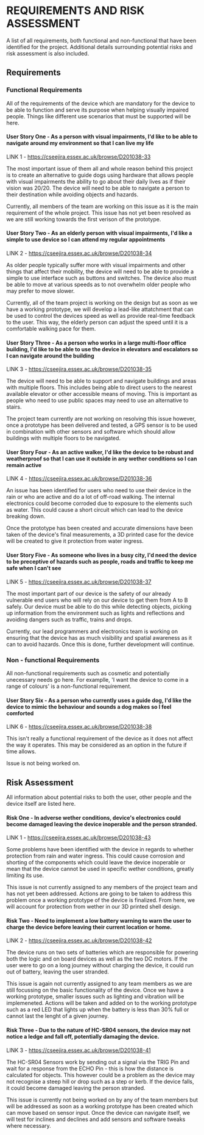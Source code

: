 <h1>REQUIREMENTS AND RISK ASSESSMENT</h1> 

A list of all requirements, both functional and non-functional that have been identified for the project. Additional details surrounding potential risks and risk assessment is also included.

<h2>Requirements</h2>

<h3>Functional Requirements</h3>
All of the requirements of the device which are mandatory for the device to be able to function and serve its purpose when helping visually impaired people. Things like different use scenarios that must be supported will be here.

<h4>User Story One - As a person with visual impairments, I'd like to be able to navigate around my environment so that I can live my life</h4>

LINK 1 -  https://cseejira.essex.ac.uk/browse/D201038-33

<p>The most important issue of them all and whole reason behind this project is to create an alternative to guide dogs using hardware that allows people with visual impairments the ability to go about their daily lives as if their vision was 20/20. The device will need to be able to navigate a person to their destination while avoiding objects and hazards.</p>

Currently, all members of the team are working on this issue as it is the main requirement of the whole project. This issue has not yet been resolved as we are still working towards the first verison of the prototype.

<h4>User Story Two - As an elderly person with visual impairments, I'd like a simple to use device so I can attend my regular appointments</h4>

LINK 2 - https://cseejira.essex.ac.uk/browse/D201038-34

As older people typically suffer more with visual impairments and other things that affect their mobility, the device will need to be able to provide a simple to use interface such as buttons and switches. The device also must be able to move at various speeds as to not overwhelm older people who may prefer to move slower. 

Currently, all of the team project is working on the design but as soon as we have a working prototype, we will develop a lead-like attatchment that can be used to control the devices speed as well as provide real-time feedback to the user. This way, the elderly person can adjust the speed until it is a comfortable walking pace for them.

<h4>User Story Three - As a person who works in a large multi-floor office building, I'd like to be able to use the device in elevators and escalators so I can navigate around the building</h4>

LINK 3 - https://cseejira.essex.ac.uk/browse/D201038-35

<p>The device will need to be able to support and navigate buildings and areas with multiple floors. This includes being able to direct users to the nearest available elevator or other accessible means of moving. This is important as people who need to use public spaces may need to use an alternative to stairs.</p>

The project team currently are not working on resolving this issue however, once a prototype has been delivered and tested, a GPS sensor is to be used in combination with other sensors and software which should allow buildings with multiple floors to be navigated.

<h4>User Story Four - As an active walker, I'd like the device to be robust and weatherproof so that I can use it outside in any wether conditions so I can remain active</h4>

LINK 4 - https://cseejira.essex.ac.uk/browse/D201038-36

An issue has been identified for users who need to use their device in the rain or who are active and do a lot of off-road walking. The internal electronics could become corroded due to exposure to the elements such as water. This could cause a short circuit which can lead to the device breaking down.

Once the prototype has been created and accurate dimensions have been taken of the device's final measurements, a 3D printed case for the device will be created to give it protection from water ingress.


<h4>User Story Five - As someone who lives in a busy city, I'd need the device to be preceptive of hazards such as people, roads and traffic to keep me safe when I can't see </h4>

LINK 5 - https://cseejira.essex.ac.uk/browse/D201038-37

The most important part of our device is the safety of our already vulnerable end users who will rely on our device to get them from A to B safely. Our device must be able to do this while detecting objects, picking up information from the environment such as lights and reflections and avoiding dangers such as traffic, trains and drops.

Currently, our lead programmers and electronics team is working on ensuring that the device has as much visibility and spatial awareness as it can to avoid hazards. Once this is done, further development will continue.

<h3>Non - functional Requirements</h3>
All non-functional requirements such as cosmetic and potentially unecessary needs go here. For examplle, 'I want the device to come in a range of colours' is a non-functional requirement.

<h4>User Story Six - As a person who currently uses a guide dog, I'd like the device to mimic the behaviour and sounds a dog makes so I feel comforted</h4>

LINK 6 - https://cseejira.essex.ac.uk/browse/D201038-38

This isn't really a functional requirement of the device as it does not affect the way it operates. This may be considered as an option in the future if time allows.

Issue is not being worked on.

<h2>Risk Assessment</h2>
All information about potential risks to both the user, other people and the device itself are listed here.

<h4>Risk One - In adverse wether conditions, device's electronics could become damaged leaving the device inoperable and the person stranded.</h4>

LINK 1 - https://cseejira.essex.ac.uk/browse/D201038-43

<p>Some problems have been identified with the device in regards to whether protection from rain and water ingress. This could cause corrosion and shorting of the components which could leave the device inoperable or mean that the device cannot be used in specific wether conditions, greatly limiting its use.</p>

This issue is not currently assigned to any members of the project team and has not yet been addressed.
Actions are going to be taken to address this problem once a working prototype of the device is finalized. From here, we will account for protection from wether in our 3D printed shell design.

<h4>Risk Two - Need to implement a low battery warning to warn the user to charge the device before leaving their current location or home.</h4>

LINK 2 - https://cseejira.essex.ac.uk/browse/D201038-42

<p>The device runs on two sets of batteries which are responsible for powering both the logic and on board devices as well as the two DC motors. If the user were to go on a long journey without charging the device, it could run out of battery, leaving the user stranded.</p>

This issue is again not currently assigned to any team members as we are still focussing on the basic functionality of the device. Once we have a working prototype, smaller issues such as lighting and vibration will be implemeneted.
Actions will be taken and added on to the working prototype such as a red LED that lights up when the battery is less than 30% full or cannot last the lenght of a given journey.

<h4>Risk Three - Due to the nature of HC-SR04 sensors, the device may not notice a ledge and fall off, potentially damaging the device.</h4>

LINK 3 - https://cseejira.essex.ac.uk/browse/D201038-41

<p>The HC-SR04 Sensors work by sending out a signal via the TRIG Pin and wait for a response from the ECHO Pin - this is how the distance is calculated for objects. This however could be a problem as the device may not recognise a steep hill or drop such as a step or kerb. If the device falls, it could become damaged leaving the person stranded.</p>

This issue is currently not being worked on by any of the team members but will be addressed as soon as a working prototype has been created which can move based on sensor input. Once the device can navigate itself, we will test for inclines and declines and add sensors and software tweaks where necessary.


